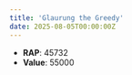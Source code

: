 ```yaml
---
title: 'Glaurung the Greedy'
date: 2025-08-05T00:00:00Z
---
```

- **RAP**: 45732
- **Value**: 55000
